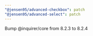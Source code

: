 ```yaml
---
"@jensen95/advanced-checkbox": patch
"@jensen95/advanced-select": patch
---
```


Bump @inquirer/core from 8.2.3 to 8.2.4

